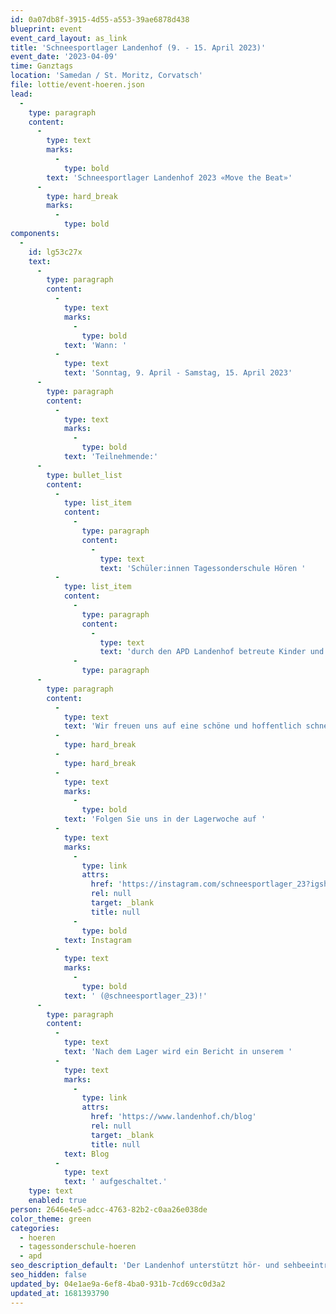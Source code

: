 ```yaml
---
id: 0a07db8f-3915-4d55-a553-39ae6878d438
blueprint: event
event_card_layout: as_link
title: 'Schneesportlager Landenhof (9. - 15. April 2023)'
event_date: '2023-04-09'
time: Ganztags
location: 'Samedan / St. Moritz, Corvatsch'
file: lottie/event-hoeren.json
lead:
  -
    type: paragraph
    content:
      -
        type: text
        marks:
          -
            type: bold
        text: 'Schneesportlager Landenhof 2023 «Move the Beat»'
      -
        type: hard_break
        marks:
          -
            type: bold
components:
  -
    id: lg53c27x
    text:
      -
        type: paragraph
        content:
          -
            type: text
            marks:
              -
                type: bold
            text: 'Wann: '
          -
            type: text
            text: 'Sonntag, 9. April - Samstag, 15. April 2023'
      -
        type: paragraph
        content:
          -
            type: text
            marks:
              -
                type: bold
            text: 'Teilnehmende:'
      -
        type: bullet_list
        content:
          -
            type: list_item
            content:
              -
                type: paragraph
                content:
                  -
                    type: text
                    text: 'Schüler:innen Tagessonderschule Hören '
          -
            type: list_item
            content:
              -
                type: paragraph
                content:
                  -
                    type: text
                    text: 'durch den APD Landenhof betreute Kinder und Jugendliche'
              -
                type: paragraph
      -
        type: paragraph
        content:
          -
            type: text
            text: 'Wir freuen uns auf eine schöne und hoffentlich schneereiche Woche!'
          -
            type: hard_break
          -
            type: hard_break
          -
            type: text
            marks:
              -
                type: bold
            text: 'Folgen Sie uns in der Lagerwoche auf '
          -
            type: text
            marks:
              -
                type: link
                attrs:
                  href: 'https://instagram.com/schneesportlager_23?igshid=YmMyMTA2M2Y='
                  rel: null
                  target: _blank
                  title: null
              -
                type: bold
            text: Instagram
          -
            type: text
            marks:
              -
                type: bold
            text: ' (@schneesportlager_23)!'
      -
        type: paragraph
        content:
          -
            type: text
            text: 'Nach dem Lager wird ein Bericht in unserem '
          -
            type: text
            marks:
              -
                type: link
                attrs:
                  href: 'https://www.landenhof.ch/blog'
                  rel: null
                  target: _blank
                  title: null
            text: Blog
          -
            type: text
            text: ' aufgeschaltet.'
    type: text
    enabled: true
person: 2646e4e5-adcc-4763-82b2-c0aa26e038de
color_theme: green
categories:
  - hoeren
  - tagessonderschule-hoeren
  - apd
seo_description_default: 'Der Landenhof unterstützt hör- und sehbeeinträchtigte Kinder & Jugendliche in ihrem selbstbestimmten Leben durch Förderung ihrer Fähigkeiten & Entwicklung'
seo_hidden: false
updated_by: 04e1ae9a-6ef8-4ba0-931b-7cd69cc0d3a2
updated_at: 1681393790
---
```

